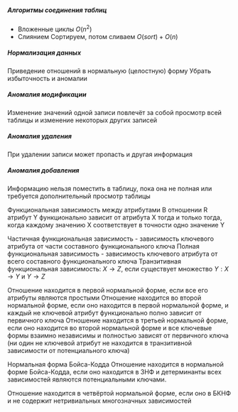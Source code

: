##### Алгоритмы соединения таблиц
- Вложенные циклы
	$O(n^2)$
- Слиянием
	Сортируем, потом сливаем
	$O(sort) + O(n)$

##### Нормализация данных
Приведение отношений в нормальную (целостную) форму
Убрать избыточность и аномалии
##### Аномалия модификации
Изменение значений одной записи повлечёт за собой просмотр всей таблицы и изменение некоторых других записей
##### Аномалия удаления
При удалении записи может пропасть и другая информация
##### Аномалия добавления
Информацию нельзя поместить в таблицу, пока она не полная или требуется дополнительный просмотр таблицы

Функциональная зависимость между атрибутами
В отношении R атрибут Y функционально зависит от атрибута X тогда и только тогда, когда каждому значению X соответствует в точности одно значение Y

Частичная функциональная зависимость - зависимость ключевого атрибута от части составного функционального ключа
Полная функциональная зависимость - зависимость ключевого атрибута от всего составного функционального ключа
Транзитивная функциональная зависимость: $X \to Z$, если существует множество $Y:  X\to Y$ и $Y \to Z$ 

Отношение находится в первой нормальной форме, если все его атрибуты являются простыми
Отношение находится во второй нормальной форме, если оно находится в первой нормальной форме, и каждый не ключевой атрибут функционально полно зависит от первичного ключа
Отношение находится в третьей нормальной форме, если оно находится во  второй нормальной форме и все ключевые формы взаимно независимы и полностью зависят от первичного ключа (ни один не ключевой атрибут не находится в транзитивной зависимости от потенциального ключа)

Нормальная форма Бойса-Кодда
Отношение находится в нормальной форме Бойса-Кодда, если оно находится в 3НФ и детерминанты всех зависимостей являются потенциальными ключами.

Отношение находится в четвёртой нормальной форме, если оно в БКНФ и не содержит нетривиальных многозначных зависимостей